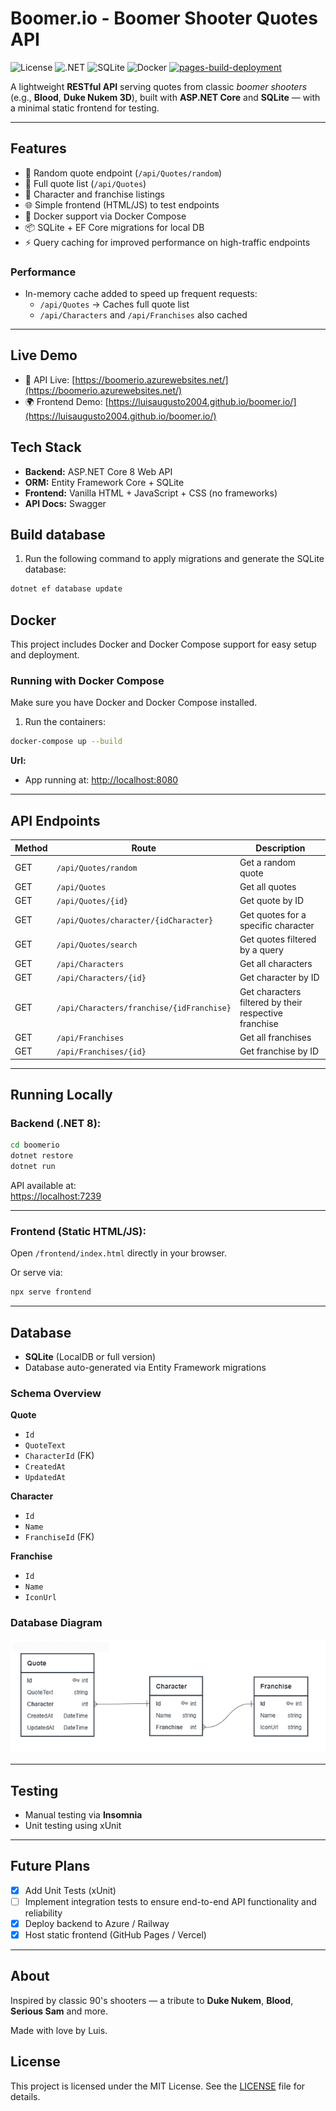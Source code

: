 # Boomer.io - Boomer Shooter Quotes API

![License](https://img.shields.io/github/license/luisaugusto2004/boomer.io)
![.NET](https://img.shields.io/badge/.NET%208-512bd4?logo=dotnet&logoColor=white)
![SQLite](https://img.shields.io/badge/SQLite-003B57?logo=sqlite&logoColor=white)
![Docker](https://img.shields.io/badge/docker-ready-blue?logo=docker)
[![pages-build-deployment](https://github.com/luisaugusto2004/boomer.io/actions/workflows/pages/pages-build-deployment/badge.svg)](https://github.com/luisaugusto2004/boomer.io/actions/workflows/pages/pages-build-deployment)

A lightweight **RESTful API** serving quotes from classic _boomer shooters_ (e.g., **Blood**, **Duke Nukem 3D**), built with **ASP.NET Core** and **SQLite** — with a minimal static frontend for testing.

---

## Features

- 🎯 Random quote endpoint (`/api/Quotes/random`)
- 📜 Full quote list (`/api/Quotes`)
- 🧍 Character and franchise listings
- 🌐 Simple frontend (HTML/JS) to test endpoints
- 🐳 Docker support via Docker Compose
- 📦 SQLite + EF Core migrations for local DB
- ⚡ Query caching for improved performance on high-traffic endpoints

### Performance

- In-memory cache added to speed up frequent requests:
  - `/api/Quotes` → Caches full quote list
  - `/api/Characters` and `/api/Franchises` also cached
---

## Live Demo

- 🔗 API Live: [https://boomerio.azurewebsites.net/](https://boomerio.azurewebsites.net/)
- 🌍 Frontend Demo: [https://luisaugusto2004.github.io/boomer.io/](https://luisaugusto2004.github.io/boomer.io/)

## Tech Stack

- **Backend:** ASP.NET Core 8 Web API
- **ORM:** Entity Framework Core + SQLite
- **Frontend:** Vanilla HTML + JavaScript + CSS (no frameworks)
- **API Docs:** Swagger

## Build database

1. Run the following command to apply migrations and generate the SQLite database:

```bash
dotnet ef database update
```

## Docker

This project includes Docker and Docker Compose support for easy setup and deployment.

### Running with Docker Compose

Make sure you have Docker and Docker Compose installed.

1. Run the containers:

```bash
docker-compose up --build
```

**Url:**

- App running at: [http://localhost:8080](http://localhost:8080)

---

## API Endpoints

| Method | Route                                     | Description                                           |
| ------ | ----------------------------------------- | ----------------------------------------------------- |
| GET    | `/api/Quotes/random`                      | Get a random quote                                    |
| GET    | `/api/Quotes`                             | Get all quotes                                        |
| GET    | `/api/Quotes/{id}`                        | Get quote by ID                                       |
| GET    | `/api/Quotes/character/{idCharacter}`     | Get quotes for a specific character                   |
| GET    | `/api/Quotes/search`                      | Get quotes filtered by a query                        |
| GET    | `/api/Characters`                         | Get all characters                                    |
| GET    | `/api/Characters/{id}`                    | Get character by ID                                   |
| GET    | `/api/Characters/franchise/{idFranchise}` | Get characters filtered by their respective franchise |
| GET    | `/api/Franchises`                         | Get all franchises                                    |
| GET    | `/api/Franchises/{id}`                    | Get franchise by ID                                   |

---

## Running Locally

### Backend (.NET 8):

```bash
cd boomerio
dotnet restore
dotnet run
```

API available at:  
[https://localhost:7239](https://localhost:7239)

---

### Frontend (Static HTML/JS):

Open `/frontend/index.html` directly in your browser.

Or serve via:

```bash
npx serve frontend
```

---

## Database

- **SQLite** (LocalDB or full version)
- Database auto-generated via Entity Framework migrations

### Schema Overview

**Quote**

- `Id`
- `QuoteText`
- `CharacterId` (FK)
- `CreatedAt`
- `UpdatedAt`

**Character**

- `Id`
- `Name`
- `FranchiseId` (FK)

**Franchise**

- `Id`
- `Name`
- `IconUrl`

### Database Diagram

![Database Diagram](docs/BoomerDB.png)

---

## Testing

- Manual testing via **Insomnia**
- Unit testing using xUnit

---

## Future Plans

- [x] Add Unit Tests (xUnit)
- [ ] Implement integration tests to ensure end-to-end API functionality and reliability
- [x] Deploy backend to Azure / Railway
- [x] Host static frontend (GitHub Pages / Vercel)

---

## About

Inspired by classic 90's shooters — a tribute to **Duke Nukem**, **Blood**, **Serious Sam** and more.

Made with love by Luis.

## License

This project is licensed under the MIT License. See the [LICENSE](LICENSE) file for details.
